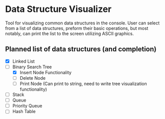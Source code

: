 # Data Structure Visualizer

Tool for visualizing common data structures in the console. User can select from a list of data structures, preform their basic operations,
but most notably, can print the list to the screen utilizing ASCII graphics. 

## Planned list of data structures (and completion)

- [X] Linked List
- [ ] Binary Search Tree
    - [X] Insert Node Functionality
    - [ ] Delete Node
    - [ ] Print Node (Can print to string, need to write tree visualization functionality)
- [ ] Stack
- [ ] Queue 
- [ ] Priority Queue
- [ ] Hash Table